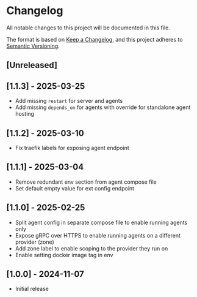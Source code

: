 # Changelog

All notable changes to this project will be documented in this file.

The format is based on [Keep a Changelog](https://keepachangelog.com/en/1.0.0/),
and this project adheres to [Semantic Versioning](https://semver.org/spec/v2.0.0.html).

## [Unreleased]

## [1.1.3] - 2025-03-25

- Add missing `restart` for server and agents
- Add missing `depends_on` for agents with override for standalone agent hosting

## [1.1.2] - 2025-03-10

- Fix traefik labels for exposing agent endpoint 

## [1.1.1] - 2025-03-04

- Remove redundant env section from agent compose file
- Set default empty value for ext config endpoint

## [1.1.0] - 2025-02-25

- Split agent config in separate compose file to enable running agents only
- Expose gRPC over HTTPS to enable running agents on a different provider (zone)
- Add zone label to enable scoping to the provider they run on
- Enable setting docker image tag in env

## [1.0.0] - 2024-11-07

- Initial release